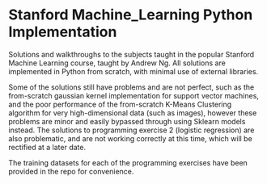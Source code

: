 # Stanford Machine_Learning Python Implementation

Solutions and walkthroughs to the subjects taught in the popular Stanford Machine Learning course, taught by Andrew Ng. All solutions are implemented in Python from scratch, with minimal use of external libraries.

Some of the solutions still have problems and are not perfect, such as the from-scratch gaussian kernel implementation for support vector machines, and the poor performance of the from-scratch K-Means Clustering algorithm for very high-dimensional data (such as images), however these problems are minor and easily bypassed through using Sklearn models instead. The solutions to programming exercise 2 (logistic regression) are also problematic, and are not working correctly at this time, which will be rectified at a later date.

The training datasets for each of the programming exercises have been provided in the repo for convenience.